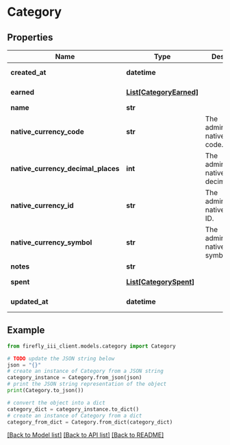 # Category


## Properties

Name | Type | Description | Notes
------------ | ------------- | ------------- | -------------
**created_at** | **datetime** |  | [optional] [readonly] 
**earned** | [**List[CategoryEarned]**](CategoryEarned.md) |  | [optional] [readonly] 
**name** | **str** |  | 
**native_currency_code** | **str** | The administration&#39;s native currency code. | [optional] [readonly] 
**native_currency_decimal_places** | **int** | The administration&#39;s native currency decimal places. | [optional] [readonly] 
**native_currency_id** | **str** | The administration&#39;s native currency ID. | [optional] [readonly] 
**native_currency_symbol** | **str** | The administration&#39;s native currency symbol. | [optional] [readonly] 
**notes** | **str** |  | [optional] 
**spent** | [**List[CategorySpent]**](CategorySpent.md) |  | [optional] [readonly] 
**updated_at** | **datetime** |  | [optional] [readonly] 

## Example

```python
from firefly_iii_client.models.category import Category

# TODO update the JSON string below
json = "{}"
# create an instance of Category from a JSON string
category_instance = Category.from_json(json)
# print the JSON string representation of the object
print(Category.to_json())

# convert the object into a dict
category_dict = category_instance.to_dict()
# create an instance of Category from a dict
category_from_dict = Category.from_dict(category_dict)
```
[[Back to Model list]](../README.md#documentation-for-models) [[Back to API list]](../README.md#documentation-for-api-endpoints) [[Back to README]](../README.md)


